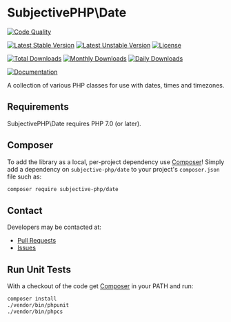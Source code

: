 # SubjectivePHP\Date
[![Code Quality](https://scrutinizer-ci.com/g/subjective-php/date/badges/quality-score.png?b=master)](https://scrutinizer-ci.com/g/subjective-php/date/?branch=master)

[![Latest Stable Version](https://poser.pugx.org/subjective-php/date/v/stable)](https://packagist.org/packages/subjective-php/date)
[![Latest Unstable Version](https://poser.pugx.org/subjective-php/date/v/unstable)](https://packagist.org/packages/subjective-php/date)
[![License](https://poser.pugx.org/subjective-php/date/license)](https://packagist.org/packages/subjective-php/date)

[![Total Downloads](https://poser.pugx.org/subjective-php/date/downloads)](https://packagist.org/packages/subjective-php/date)
[![Monthly Downloads](https://poser.pugx.org/subjective-php/date/d/monthly)](https://packagist.org/packages/subjective-php/date)
[![Daily Downloads](https://poser.pugx.org/subjective-php/date/d/daily)](https://packagist.org/packages/subjective-php/date)

[![Documentation](https://img.shields.io/badge/reference-phpdoc-blue.svg?style=flat)](http://www.pholiophp.org/subjective-php/date)

A collection of various PHP classes for use with dates, times and timezones.

## Requirements

SubjectivePHP\Date requires PHP 7.0 (or later).

## Composer
To add the library as a local, per-project dependency use [Composer](http://getcomposer.org)! Simply add a dependency on `subjective-php/date` to your project's `composer.json` file such as:

```sh
composer require subjective-php/date
```
## Contact
Developers may be contacted at:

 * [Pull Requests](https://github.com/subjective-php/date/pulls)
 * [Issues](https://github.com/subjective-php/date/issues)

## Run Unit Tests
With a checkout of the code get [Composer](http://getcomposer.org) in your PATH and run:

```sh
composer install
./vendor/bin/phpunit
./vendor/bin/phpcs
```

